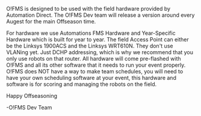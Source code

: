 O!FMS is designed to be used with the field hardware provided by Automation Direct.
The O!FMS Dev team will release a version around every Augest for the main Offseason time. 

For hardware we use Automations FMS Hardware and Year-Specific Hardware which is built for year to year. 
The field Access Point can either be the Linksys 1900ACS and the Linksys WRT610N. They don't use VLANing yet. Just DCHP addressing, which is why we recommend that you only use robots on that router. All hardware will come pre-flashed with O!FMS and all its other software that it needs to run your event properly. O!FMS does NOT have a way to make team schedules, you will need to have your own scheduling software at your event, this hardware and software is for scoring and managing the robots on the field.

Happy Offseasoning

-O!FMS Dev Team
